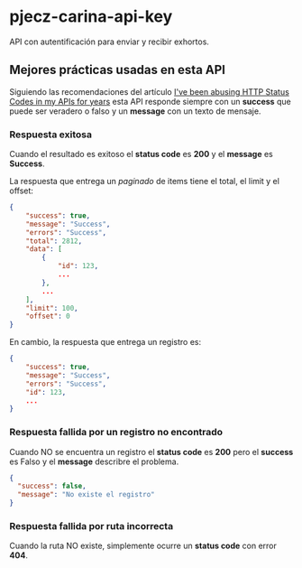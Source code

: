 # pjecz-carina-api-key

API con autentificación para enviar y recibir exhortos.

## Mejores prácticas usadas en esta API

Siguiendo las recomendaciones del artículo [I've been abusing HTTP Status Codes in my APIs for years](https://blog.slimjim.xyz/posts/stop-using-http-codes/) esta API responde siempre con un **success** que puede ser veradero o falso y un **message** con un texto de mensaje.

### Respuesta exitosa

Cuando el resultado es exitoso el **status code** es **200** y el **message** es **Success**.

La respuesta que entrega un _paginado_ de items tiene el total, el limit y el offset:

```json
{
    "success": true,
    "message": "Success",
    "errors": "Success",
    "total": 2812,
    "data": [
        {
            "id": 123,
            ...
        },
        ...
    ],
    "limit": 100,
    "offset": 0
}
```

En cambio, la respuesta que entrega un registro es:

```json
{
    "success": true,
    "message": "Success",
    "errors": "Success",
    "id": 123,
    ...
}
```

### Respuesta fallida por un registro no encontrado

Cuando NO se encuentra un registro el **status code** es **200** pero el **success** es Falso y el **message** describre el problema.

```json
{
  "success": false,
  "message": "No existe el registro"
}
```

### Respuesta fallida por ruta incorrecta

Cuando la ruta NO existe, simplemente ocurre un **status code** con error **404**.
